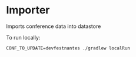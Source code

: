 # Importer

Imports conference data into datastore

To run locally:

```
CONF_TO_UPDATE=devfestnantes ./gradlew localRun
```